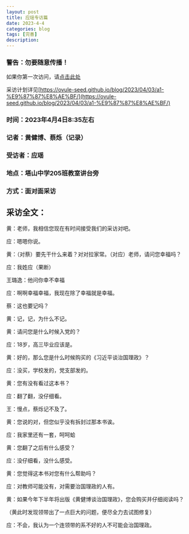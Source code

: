 ```yaml
---
layout: post
title: 应瑶专访篇
date: 2023-4-4
categories: blog
tags: [完善]
description: 
---
```


### 警告：勿要随意传播！

如果你第一次访问，请[点击此处](https://ovule-seed.github.io/blog/2023/01/30/z9-%E6%A0%B8%E5%BF%83/)

采访计划详见[https://ovule-seed.github.io/blog/2023/04/03/a1-%E9%87%87%E8%AE%BF/](https://ovule-seed.github.io/blog/2023/04/03/a1-%E9%87%87%E8%AE%BF/)

### 时间：2023年4月4日8:35左右

### 记者：黄健博、蔡烁（记录）

### 受访者：应瑶

### 地点：塔山中学205班教室讲台旁

### 方式：面对面采访

## 采访全文：

黄：老师，我相信您现在有时间接受我们的采访对吧。

应：嗯嗯你说。

黄：（对蔡）要先干什么来着？对对拉家常。（对应）老师，请问您幸福吗？

应：我姓应（果断）

王璐逸：他问你幸不幸福

应：啊啊幸福幸福，我现在除了幸福就是幸福。

蔡：这也要记吗？

黄：记，记，为什么不记。

黄：请问您是什么时候入党的？

应：18岁，高三毕业应该是。

黄：好的，那么您是什么时候购买的《习近平谈治国理政》？

应：没买，学校发的，党支部发的。

黄：您有没有看过这本书？

应：翻了翻，没仔细看。

王：慢点，蔡烁记不及了。

黄：您说的对，但您似乎没有拆封过那本书诶。

应：我家里还有一套，呵呵蛤

黄：您翻了之后有什么感受？

应：没仔细看，没什么感受。

黄：您觉得这本书对您有什么帮助吗？

应：对教师可能没有，对需要治国理政的人有。

黄：如果今年下半年将出版《黄健博谈治国理政》，您会购买并仔细阅读吗？

（黄此时发现领带出了一点巨大的问题，便尽全力去试图修复）

应：不会，我认为一个连领带的系不好的人不可能会治国理政。
